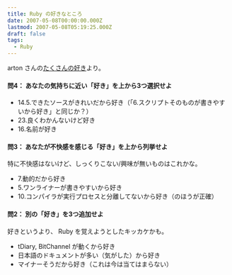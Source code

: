 ```yaml
---
title: Ruby の好きなところ
date: 2007-05-08T00:00:00.000Z
lastmod: 2007-05-08T05:19:25.000Z
draft: false
tags:
  - Ruby
---
```


arton さんの[たくさんの好き](http://arton.no-ip.info/diary/20070503.html#p05)より。

#### 問4： あなたの気持ちに近い「好き」を上から3つ選択せよ

* 14.5.できたソースがきれいだから好き（「6.スクリプトそのものが書きやすいから好き」と同じか？）
* 23.良くわかんないけど好き
* 16.名前が好き

#### 問3： あなたが不快感を感じる「好き」を上から列挙せよ

特に不快感はないけど、しっくりこない/興味が無いものはこれかな。

* 7.動的だから好き
* 5.ワンライナーが書きやすいから好き
* 10.コンパイラが実行プロセスと分離してないから好き（のほうが正確）

#### 問2： 別の「好き」を3つ追加せよ

好きというより、 Ruby を覚えようとしたキッカケかも。

* tDiary, BitChannel が動くから好き
* 日本語のドキュメントが多い（気がした）から好き
* マイナーそうだから好き（これは今は当てはまらない）
